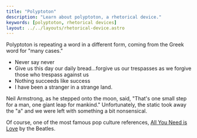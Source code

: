 ```yaml
---
title: "Polyptoton"
description: "Learn about polyptoton, a rhetorical device."
keywords: [polyptoton, rhetorical devices]
layout: ../../layouts/rhetorical-device.astro
---
```


Polyptoton is repeating a word in a different form, coming from the Greek word for "many cases."

- Never say never
- Give us this day our daily bread...forgive us our trespasses as we forgive those who trespass against us
- Nothing succeeds like success
- I have been a stranger in a strange land.

Neil Armstrong, as he stepped onto the moon, said, "That's one small step for a man, one giant leap for mankind." Unfortunately, the static took away the "a" and we were left with something a bit nonsensical.

Of course, one of the most famous pop culture references, [All You Need is Love](https://www.youtube.com/watch?v=_7xMfIp-irg) by the Beatles.
